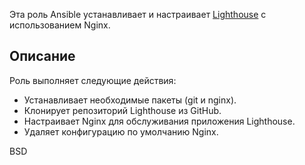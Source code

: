 Эта роль Ansible устанавливает и настраивает [Lighthouse](https://github.com/VKCOM/lighthouse.git) с использованием Nginx.

## Описание

Роль выполняет следующие действия:

- Устанавливает необходимые пакеты (git и nginx).
- Клонирует репозиторий Lighthouse из GitHub.
- Настраивает Nginx для обслуживания приложения Lighthouse.
- Удаляет конфигурацию по умолчанию Nginx.

BSD

